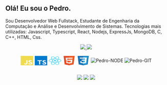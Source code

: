 ## Olá! Eu sou o Pedro.
Sou Desenvolvedor Web Fullstack, Estudante de Engenharia da Computação e Análise e Desenvolvimento de Sistemas.
Tecnologias mais utilizadas: Javascript, Typescript, React, Nodejs, ExpressJs, MongoDB, C, C++, HTML, Css.

<div align="center">
  <a href="https://github.com/pedroaugustofb">
   <img height="150" src="https://github-readme-stats.vercel.app/api?username=pedroaugustofb&show_icons=true&theme=dark&include_all_commits=true&count_private=true"/>
   <img height="150" src="https://github-readme-stats.vercel.app/api/top-langs/?username=pedroaugustofb&layout=compact&langs_count=7&theme=dark"/>
  </a>
</div>
<div style="display: inline_block" align="center"><br>
  <img align="center" alt="Pedro-Js" height="30" width="40" src="https://raw.githubusercontent.com/devicons/devicon/master/icons/javascript/javascript-plain.svg">
  <img align="center" alt="Pedro-Typescript" height="30" width="40" src="https://raw.githubusercontent.com/devicons/devicon/master/icons/typescript/typescript-plain.svg">
  <img align="center" alt="Pedro-React" height="30" width="40" src="https://raw.githubusercontent.com/devicons/devicon/master/icons/react/react-original.svg">
  <img align="center" alt="Pedro-HTML" height="30" width="40" src="https://raw.githubusercontent.com/devicons/devicon/master/icons/html5/html5-original.svg">
  <img align="center" alt="Pedro-CSS" height="30" width="40" src="https://raw.githubusercontent.com/devicons/devicon/master/icons/css3/css3-original.svg">
  <img align="center" alt="Pedro-NODE" height="30" width="40" src="https://cdn.icon-icons.com/icons2/2107/PNG/512/file_type_node_icon_130301.png">
  <img align="center" alt="Pedro-GIT" height="30" width="40" src="https://cdn.icon-icons.com/icons2/2107/PNG/512/file_type_git_icon_130581.png">
</div>

  ##
  
<div align="center"> 
  <a href="https://instagram.com/pedroaugustofb" target="_blank"><img src="https://img.shields.io/badge/-Instagram-%23E4405F?style=for-the-badge&logo=instagram&logoColor=white" target="_blank"></a>
 <!-- <a href="https://discord.gg/pDbY76q8Qf" target="_blank"><img src="https://img.shields.io/badge/Discord-7289DA?style=for-the-badge&logo=discord&logoColor=white" target="_blank"></a>  -->
  <a href = "mailto:pedroaugustofolb@gmail.com"><img src="https://img.shields.io/badge/-Gmail-%23333?style=for-the-badge&logo=gmail&logoColor=white" target="_blank"></a>
  <a href="https://www.linkedin.com/in/pedrofoltram/" target="_blank"><img src="https://img.shields.io/badge/-LinkedIn-%230077B5?style=for-the-badge&logo=linkedin&logoColor=white" target="_blank"></a> 
  
</div>
